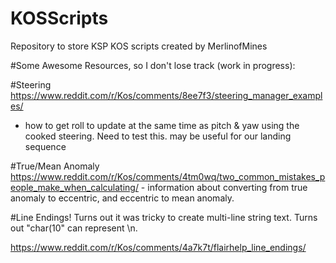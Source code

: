 # KOSScripts
Repository to store KSP KOS scripts created by MerlinofMines


#Some Awesome Resources, so I don't lose track (work in progress):

#Steering
https://www.reddit.com/r/Kos/comments/8ee7f3/steering_manager_examples/
 - how to get roll to update at the same time as pitch & yaw using the cooked steering.  Need to test this.  may be useful for our landing sequence

#True/Mean Anomaly
https://www.reddit.com/r/Kos/comments/4tm0wq/two_common_mistakes_people_make_when_calculating/ - information about converting from true anomaly to eccentric, and eccentric to mean anomaly.

#Line Endings!
Turns out it was tricky to create multi-line string text.  Turns out "char(10" can represent \n.

https://www.reddit.com/r/Kos/comments/4a7k7t/flairhelp_line_endings/
